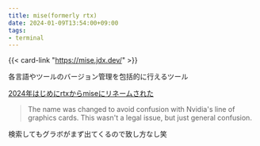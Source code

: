 ```yaml
---
title: mise(formerly rtx)
date: 2024-01-09T13:54:00+09:00
tags:
- terminal
---
```


{{< card-link "https://mise.jdx.dev/" >}}

各言語やツールのバージョン管理を包括的に行えるツール

[2024年はじめにrtxからmiseにリネームされた](https://mise.jdx.dev/rtx.html)

 > 
 > The name was changed to avoid confusion with Nvidia's line of graphics cards. This wasn't a legal issue, but just general confusion.

検索してもグラボがまず出てくるので致し方なし笑
